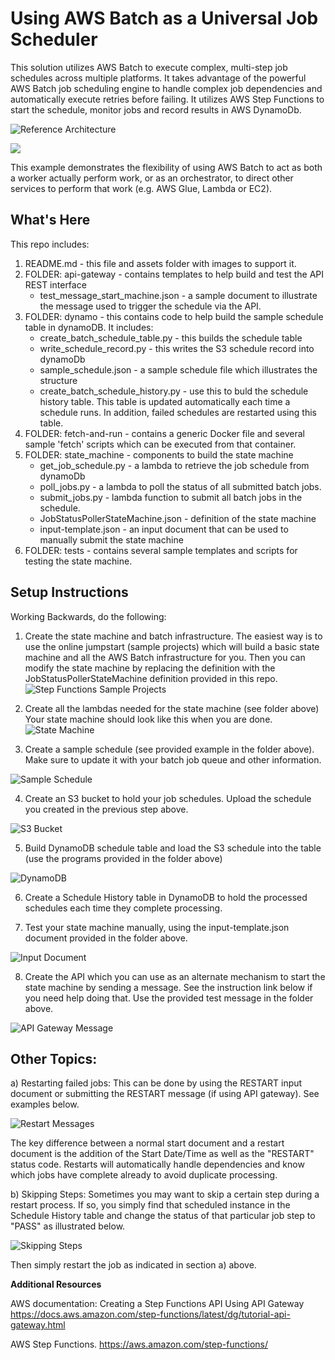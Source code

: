 Using AWS Batch as a Universal Job Scheduler
============================================

This solution utilizes AWS Batch to execute complex, multi-step job schedules across multiple platforms.   It takes advantage of the powerful AWS Batch job scheduling engine to handle complex job dependencies and automatically execute retries before failing.   It utilizes AWS Step Functions to start the schedule, monitor jobs and record results in AWS DynamoDb.  

![Reference Architecture](https://github.com/rjgleave/aws-batch-universal-scheduler/blob/master/assets/aws-batch-universal-job-scheduler.png)

![](https://github.com/rjgleave/aws-batch-universal-scheduler/blob/master/assets/aws-batch-universal-job-scheduler-legend.png)

This example demonstrates the flexibility of using AWS Batch to act as both a worker actually perform work, or as an orchestrator, to direct other services to perform that work (e.g. AWS Glue, Lambda or EC2).   


What's Here
-----------

This repo includes:

1. README.md - this file and assets folder with images to support it.
2. FOLDER: api-gateway - contains templates to help build and test the API REST interface
    *   test_message_start_machine.json - a sample document to illustrate the message used to trigger the schedule via the API.
3. FOLDER: dynamo - this contains code to help build the sample schedule table in dynamoDB.  It includes:
    *   create_batch_schedule_table.py - this builds the schedule table
    *   write_schedule_record.py - this writes the S3 schedule record into dynamoDb
    *   sample_schedule.json - a sample schedule file which illustrates the structure
    *   create_batch_schedule_history.py - use this to buld the schedule history table.  This table is updated automatically each time a schedule runs.   In addition, failed schedules are restarted using this table.
4. FOLDER: fetch-and-run - contains a generic Docker file and several sample 'fetch' scripts which can be executed from that container.     
5. FOLDER: state_machine  - components to build the state machine
    *   get_job_schedule.py - a lambda to retrieve the job schedule from dynamoDb
    *   poll_jobs.py - a lambda to poll the status of all submitted batch jobs.
    *   submit_jobs.py - lambda function to submit all batch jobs in the schedule. 
    *   JobStatusPollerStateMachine.json - definition of the state machine
    *   input-template.json - an input document that can be used to manually submit the state machine
6. FOLDER: tests - contains several sample templates and scripts for testing the state machine.

Setup Instructions
------------------

Working Backwards, do the following:

1. Create the state machine and batch infrastructure. The easiest way is to use the online jumpstart (sample projects) which will build a basic state machine and all the AWS Batch infrastructure for you. Then you can modify the state machine by replacing the definition with the JobStatusPollerStateMachine definition provided in this repo.
![Step Functions Sample Projects](https://github.com/rjgleave/aws-batch-universal-scheduler/blob/master/assets/step-function-sample-projects.png)

2. Create all the lambdas needed for the state machine (see folder above)
Your state machine should look like this when you are done.
![State Machine](https://github.com/rjgleave/aws-batch-universal-scheduler/blob/master/assets/aws-batch-state-machine.png)

3. Create a sample schedule (see provided example in the folder above).  Make sure to update it with your batch job queue and other information.

![Sample Schedule](https://github.com/rjgleave/aws-batch-universal-scheduler/blob/master/assets/sample-schedule.png)

4. Create an S3 bucket to hold your job schedules.   Upload the schedule you created in the previous step above.

![S3 Bucket](https://github.com/rjgleave/aws-batch-universal-scheduler/blob/master/assets/s3-bucket.png)

5. Build DynamoDB schedule table and load the S3 schedule into the table (use the programs provided in the folder above)

![DynamoDB](https://github.com/rjgleave/aws-batch-universal-scheduler/blob/master/assets/dynamodb-schedule-table.png)

6. Create a Schedule History table in DynamoDB to hold the processed schedules each time they complete processing.   

7. Test your state machine manually, using the input-template.json document provided in the folder above.

![Input Document](https://github.com/rjgleave/aws-batch-universal-scheduler/blob/master/assets/sample-input-document.png)

8. Create the API which you can use as an alternate mechanism to start the state machine by sending a message.  See the instruction link below if you need help doing that.    Use the provided test message in the folder above.

![API Gateway Message](https://github.com/rjgleave/aws-batch-universal-scheduler/blob/master/assets/sample-api-gateway-message.png)

Other Topics:
-------------

a) Restarting failed jobs:   This can be done by using the RESTART input document or submitting the RESTART message (if using API gateway).   See examples below.

![Restart Messages](https://github.com/rjgleave/aws-batch-universal-scheduler/blob/master/assets/restart-messages.png)

The key difference between a normal start document and a restart document is the addition of the Start Date/Time as well as the "RESTART" status code. 
Restarts will automatically handle dependencies and know which jobs have complete already to avoid duplicate processing. 

b) Skipping Steps:  Sometimes you may want to skip a certain step during a restart process. If so, you simply find that scheduled instance in the Schedule History table and change the status of that particular job step to "PASS" as illustrated below.  

![Skipping Steps](https://github.com/rjgleave/aws-batch-universal-scheduler/blob/master/assets/skip-step.png)

Then simply restart the job as indicated in section a) above.




__Additional Resources__

AWS documentation: Creating a Step Functions API Using API Gateway
https://docs.aws.amazon.com/step-functions/latest/dg/tutorial-api-gateway.html

AWS Step Functions.
https://aws.amazon.com/step-functions/